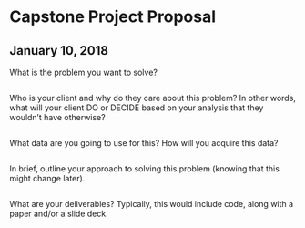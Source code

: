 # Capstone Project Proposal
## January 10, 2018

What is the problem you want to solve?
```
```

Who is your client and why do they care about this problem? In other words, what will your client DO or DECIDE based on your analysis that they wouldn’t have otherwise?
```
```

What data are you going to use for this? How will you acquire this data?
```
```

In brief, outline your approach to solving this problem (knowing that this might change later).
```
```


What are your deliverables? Typically, this would include code, along with a paper and/or a slide deck.
```
```